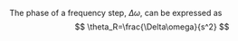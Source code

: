 
The phase of a frequency step, $\Delta\omega$, can be expressed as
$$
\theta_R=\frac{\Delta\omega}{s^2}
$$

